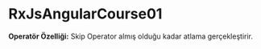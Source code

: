 # RxJsAngularCourse01

**Operatör Özelliği:** Skip Operator almış olduğu kadar atlama gerçekleştirir.
